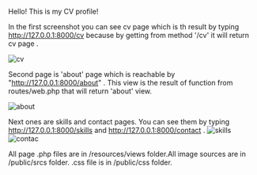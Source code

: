 Hello! This is my CV profile!

In the first screenshot you can see cv page which is th result by typing http://127.0.0.1:8000/cv because by getting from method '/cv' it will return cv page .

![cv](https://user-images.githubusercontent.com/78603047/108607932-4bb83300-73e5-11eb-9936-c83ae8d7216f.png)

Second page is 'about' page which is reachable by "http://127.0.0.1:8000/about" . This view is the result of function from routes/web.php that will return 'about' view.

![about](https://user-images.githubusercontent.com/78603047/108608033-f29ccf00-73e5-11eb-8062-54e5da4ad8e0.png)

Next ones are skills and contact pages. You can see them by typing http://127.0.0.1:8000/skills and http://127.0.0.1:8000/contact . 
![skills](https://user-images.githubusercontent.com/78603047/108608082-4f988500-73e6-11eb-95ae-bb9ce15e5e55.png)
![contac](https://user-images.githubusercontent.com/78603047/108608085-51624880-73e6-11eb-8013-ef1c6fd2b5d7.png)

All page .php files are in /resources/views folder.All image sources are in /public/srcs folder. .css file is in /public/css folder. 
